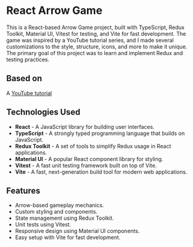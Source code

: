 # React Arrow Game

This is a React-based Arrow Game project, built with TypeScript, Redux Toolkit, Material UI, Vitest for testing, and Vite for fast development. The game was inspired by a YouTube tutorial series, and I made several customizations to the style, structure, icons, and more to make it unique. The primary goal of this project was to learn and implement Redux and testing practices.

## Based on

A [YouTube tutorial](https://www.youtube.com/playlist?list=PL7cTIfGFrdKmWvaZph1HnoWIcVabcowzE)

## Technologies Used

- **React** - A JavaScript library for building user interfaces.
- **TypeScript** - A strongly typed programming language that builds on JavaScript.
- **Redux Toolkit** - A set of tools to simplify Redux usage in React applications.
- **Material UI** - A popular React component library for styling.
- **Vitest** - A fast unit testing framework built on top of Vite.
- **Vite** - A fast, next-generation build tool for modern web applications.

## Features

- Arrow-based gameplay mechanics.
- Custom styling and components.
- State management using Redux Toolkit.
- Unit tests using Vitest.
- Responsive design using Material UI components.
- Easy setup with Vite for fast development.